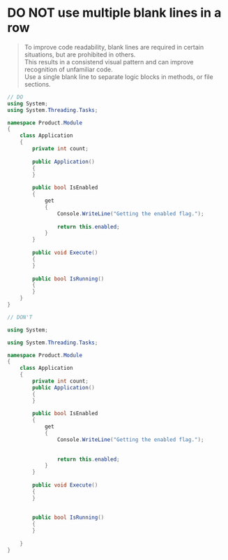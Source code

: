 # **DO NOT** use multiple blank lines in a row

> To improve code readability, blank lines are required in certain situations, but are prohibited in others.  
> This results in a consistend visual pattern and can improve recognition of unfamiliar code.  
> Use a single blank line to separate logic blocks in methods, or file sections.  

``` csharp
// DO
using System;
using System.Threading.Tasks;

namespace Product.Module
{
    class Application
    {
        private int count;
    
        public Application()
        {
        }
    
        public bool IsEnabled
        {
            get
            {
                Console.WriteLine("Getting the enabled flag.");
        
                return this.enabled;
            }
        }
    
        public void Execute()
        {
        }
        
        public bool IsRunning()
        {
        }
    }
}
```

``` csharp
// DON'T

using System;

using System.Threading.Tasks;

namespace Product.Module
{
    class Application
    {
        private int count;
        public Application()
        {
        }
    
        public bool IsEnabled
        {
            get
            {
                Console.WriteLine("Getting the enabled flag.");
        
        
                return this.enabled;
            }
        }
    
        public void Execute()
        {
        }
        
        
        public bool IsRunning()
        {
        }
        
    }
}
```
